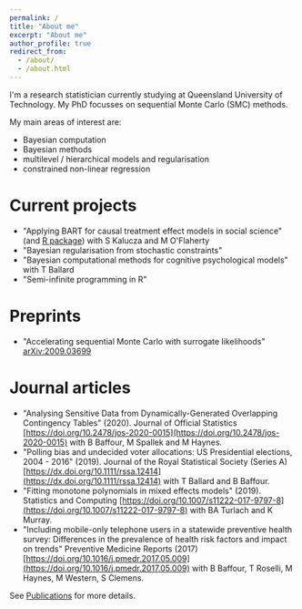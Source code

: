 ```yaml
---
permalink: /
title: "About me"
excerpt: "About me"
author_profile: true
redirect_from: 
  - /about/
  - /about.html
---
```


I'm a research statistician currently studying at Queensland University of Technology. My PhD focusses on sequential Monte Carlo (SMC) methods.

My main areas of interest are:
- Bayesian computation
- Bayesian methods
- multilevel / hierarchical models and regularisation
- constrained non-linear regression

Current projects
=====
* "Applying BART for causal treatment effect models in social science" (and [R package](https://github.com/bonStats/tidytreatment)) with S Kalucza and M O'Flaherty
* "Bayesian regularisation from stochastic constraints"
* "Bayesian computational methods for cognitive psychological models" with T Ballard
* "Semi-infinite programming in R"

Preprints
=====
* "Accelerating sequential Monte Carlo with surrogate likelihoods" [arXiv:2009.03699](https://arxiv.org/abs/2009.03699)

Journal articles
=====
* "Analysing Sensitive Data from Dynamically-Generated Overlapping Contingency Tables" (2020). Journal of Official Statistics [https://doi.org/10.2478/jos-2020-0015](https://doi.org/10.2478/jos-2020-0015) with B Baffour, M Spallek and M Haynes.
* "Polling bias and undecided voter allocations: US Presidential elections, 2004 - 2016" (2019). Journal of the Royal Statistical Society (Series A) [https://dx.doi.org/10.1111/rssa.12414](https://dx.doi.org/10.1111/rssa.12414) with T Ballard and B Baffour.
* "Fitting monotone polynomials in mixed effects models" (2019). Statistics and Computing [https://doi.org/10.1007/s11222-017-9797-8](https://doi.org/10.1007/s11222-017-9797-8) with BA Turlach and K Murray.
*  "Including mobile-only telephone users in a statewide preventive health survey: Differences in the prevalence of health risk factors and impact on trends" Preventive Medicine Reports (2017) [https://doi.org/10.1016/j.pmedr.2017.05.009](https://doi.org/10.1016/j.pmedr.2017.05.009) with B Baffour, T Roselli, M Haynes, M Western, S Clemens.

See [Publications](https://bonstats.github.io/publications/) for more details.
